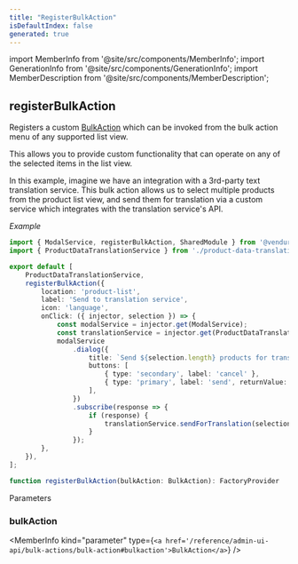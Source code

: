 ```yaml
---
title: "RegisterBulkAction"
isDefaultIndex: false
generated: true
---
```

<!-- This file was generated from the Vendure source. Do not modify. Instead, re-run the "docs:build" script -->
import MemberInfo from '@site/src/components/MemberInfo';
import GenerationInfo from '@site/src/components/GenerationInfo';
import MemberDescription from '@site/src/components/MemberDescription';


## registerBulkAction

<GenerationInfo sourceFile="packages/admin-ui/src/lib/core/src/extension/register-bulk-action.ts" sourceLine="52" packageName="@vendure/admin-ui" since="1.8.0" />

Registers a custom <a href='/reference/admin-ui-api/bulk-actions/bulk-action#bulkaction'>BulkAction</a> which can be invoked from the bulk action menu
of any supported list view.

This allows you to provide custom functionality that can operate on any of the selected
items in the list view.

In this example, imagine we have an integration with a 3rd-party text translation service. This
bulk action allows us to select multiple products from the product list view, and send them for
translation via a custom service which integrates with the translation service's API.

*Example*

```ts title="providers.ts"
import { ModalService, registerBulkAction, SharedModule } from '@vendure/admin-ui/core';
import { ProductDataTranslationService } from './product-data-translation.service';

export default [
    ProductDataTranslationService,
    registerBulkAction({
        location: 'product-list',
        label: 'Send to translation service',
        icon: 'language',
        onClick: ({ injector, selection }) => {
            const modalService = injector.get(ModalService);
            const translationService = injector.get(ProductDataTranslationService);
            modalService
                .dialog({
                    title: `Send ${selection.length} products for translation?`,
                    buttons: [
                        { type: 'secondary', label: 'cancel' },
                        { type: 'primary', label: 'send', returnValue: true },
                    ],
                })
                .subscribe(response => {
                    if (response) {
                        translationService.sendForTranslation(selection.map(item => item.productId));
                    }
                });
        },
    }),
];
```

```ts title="Signature"
function registerBulkAction(bulkAction: BulkAction): FactoryProvider
```
Parameters

### bulkAction

<MemberInfo kind="parameter" type={`<a href='/reference/admin-ui-api/bulk-actions/bulk-action#bulkaction'>BulkAction</a>`} />

